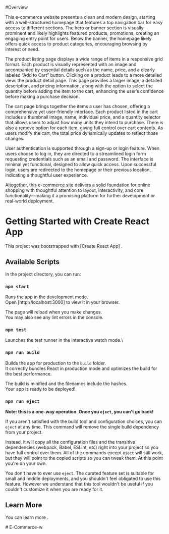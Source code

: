 #Overview

This e-commerce website presents a clean and modern design, starting with a well-structured homepage that features a top navigation bar for easy access to different sections. The hero or banner section is visually prominent and likely highlights featured products, promotions, creating an engaging entry point for users. Below the banner, the homepage likely offers quick access to product categories, encouraging browsing by interest or need. 

The product listing page displays a wide range of items in a responsive grid format. Each product is visually represented with an image and accompanied by essential details such as the name, price, and a clearly labeled “Add to Cart” button. Clicking on a product leads to a more detailed view: the product detail page. This page provides a larger image, a detailed description, and pricing information, along with the option to select the quantity before adding the item to the cart, enhancing the user’s confidence before making a purchase decision. 

The cart page brings together the items a user has chosen, offering a comprehensive yet user-friendly interface. Each product listed in the cart includes a thumbnail image, name, individual price, and a quantity selector that allows users to adjust how many units they intend to purchase. There is also a remove option for each item, giving full control over cart contents. As users modify the cart, the total price dynamically updates to reflect those changes. 

User authentication is supported through a sign-up or login feature. When users choose to log in, they are directed to a streamlined login form requesting credentials such as an email and password. The interface is minimal yet functional, designed to allow quick access. Upon successful login, users are redirected to the homepage or their previous location, indicating a thoughtful user experience. 

Altogether, this e-commerce site delivers a solid foundation for online shopping with thoughtful attention to layout, interactivity, and core functionality—making it a promising platform for further development or real-world deployment.



# Getting Started with Create React App

This project was bootstrapped with [Create React App] .

## Available Scripts

In the project directory, you can run:

### `npm start`

Runs the app in the development mode.\
Open [http://localhost:3000] to view it in your browser.

The page will reload when you make changes.\
You may also see any lint errors in the console.

### `npm test`

Launches the test runner in the interactive watch mode.\

### `npm run build`

Builds the app for production to the `build` folder.\
It correctly bundles React in production mode and optimizes the build for the best performance.

The build is minified and the filenames include the hashes.\
Your app is ready to be deployed!

### `npm run eject`

**Note: this is a one-way operation. Once you `eject`, you can't go back!**

If you aren't satisfied with the build tool and configuration choices, you can `eject` at any time. This command will remove the single build dependency from your project.

Instead, it will copy all the configuration files and the transitive dependencies (webpack, Babel, ESLint, etc) right into your project so you have full control over them. All of the commands except `eject` will still work, but they will point to the copied scripts so you can tweak them. At this point you're on your own.

You don't have to ever use `eject`. The curated feature set is suitable for small and middle deployments, and you shouldn't feel obligated to use this feature. However we understand that this tool wouldn't be useful if you couldn't customize it when you are ready for it.

## Learn More

You can learn more .


 #   E - C o m m e r c e - w 
 
 
